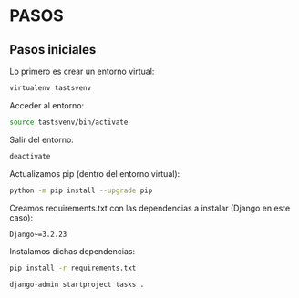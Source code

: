 # PASOS

## Pasos iniciales

Lo primero es crear un entorno virtual:
``` bash
virtualenv tastsvenv
```
Acceder al entorno:
``` bash
source tastsvenv/bin/activate
```
Salir del entorno:
``` bash
deactivate
```
Actualizamos pip (dentro del entorno virtual):
``` bash
python -m pip install --upgrade pip
```
Creamos requirements.txt con las dependencias a instalar (Django en este caso):
``` bash
Django~=3.2.23
```
Instalamos dichas dependencias:
``` bash
pip install -r requirements.txt
```

``` bash
django-admin startproject tasks .
```